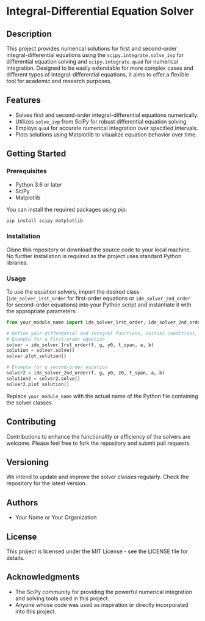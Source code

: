 # Integral-Differential Equation Solver

## Description

This project provides numerical solutions for first and second-order integral-differential equations using the `scipy.integrate.solve_ivp` for differential equation solving and `scipy.integrate.quad` for numerical integration. Designed to be easily extendable for more complex cases and different types of integral-differential equations, it aims to offer a flexible tool for academic and research purposes.

## Features

- Solves first and second-order integral-differential equations numerically.
- Utilizes `solve_ivp` from SciPy for robust differential equation solving.
- Employs `quad` for accurate numerical integration over specified intervals.
- Plots solutions using Matplotlib to visualize equation behavior over time.

## Getting Started

### Prerequisites

- Python 3.6 or later
- SciPy
- Matplotlib

You can install the required packages using pip:

```bash
pip install scipy matplotlib
```

### Installation

Clone this repository or download the source code to your local machine. No further installation is required as the project uses standard Python libraries.

### Usage

To use the equation solvers, import the desired class (`ide_solver_1rst_order` for first-order equations or `ide_solver_2nd_order` for second-order equations) into your Python script and instantiate it with the appropriate parameters:

```python
from your_module_name import ide_solver_1rst_order, ide_solver_2nd_order

# Define your differential and integral functions, initial conditions, and time span here
# Example for a first-order equation
solver = ide_solver_1rst_order(f, g, y0, t_span, a, b)
solution = solver.solve()
solver.plot_solution()

# Example for a second-order equation
solver2 = ide_solver_2nd_order(f, g, y0, z0, t_span, a, b)
solution2 = solver2.solve()
solver2.plot_solution()
```

Replace `your_module_name` with the actual name of the Python file containing the solver classes.

## Contributing

Contributions to enhance the functionality or efficiency of the solvers are welcome. Please feel free to fork the repository and submit pull requests.

## Versioning

We intend to update and improve the solver classes regularly. Check the repository for the latest version.

## Authors

- Your Name or Your Organization

## License

This project is licensed under the MIT License - see the LICENSE file for details.

## Acknowledgments

- The SciPy community for providing the powerful numerical integration and solving tools used in this project.
- Anyone whose code was used as inspiration or directly incorporated into this project.


